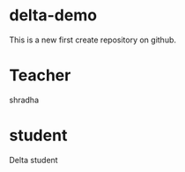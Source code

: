 # delta-demo
This is a new first create repository on github.

# Teacher 
shradha

# student 
Delta student